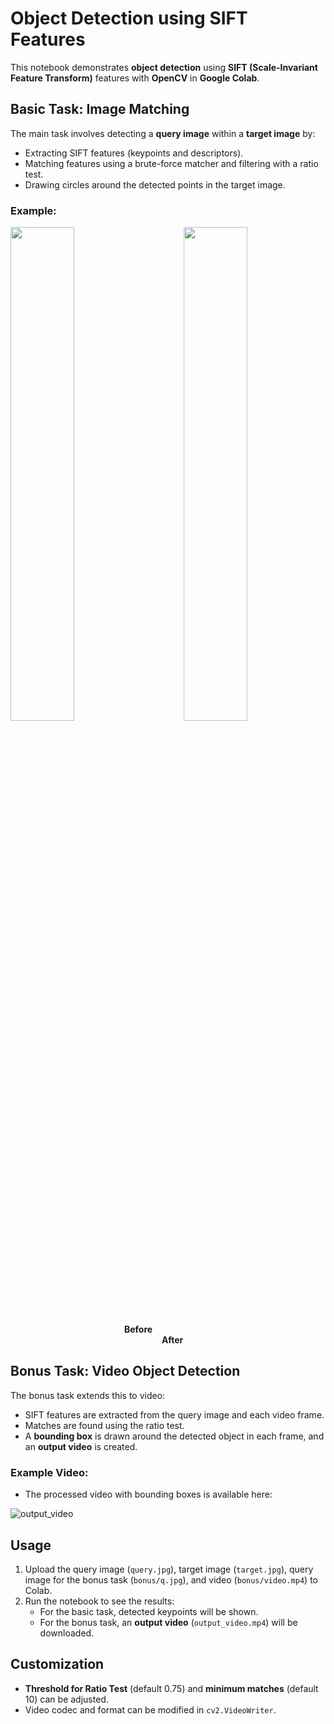 # **Object Detection using SIFT Features**

This notebook demonstrates **object detection** using **SIFT (Scale-Invariant Feature Transform)** features with **OpenCV** in **Google Colab**.

## **Basic Task: Image Matching**

The main task involves detecting a **query image** within a **target image** by:
- Extracting SIFT features (keypoints and descriptors).
- Matching features using a brute-force matcher and filtering with a ratio test.
- Drawing circles around the detected points in the target image.

### Example:
  <img src="before.png" width="45%" /> &emsp;&emsp;&emsp; <img src="after.png" width="45%" />
&emsp;&emsp;&emsp;&emsp;&emsp;&emsp;&emsp;&emsp;&emsp;&emsp;&emsp;&emsp;&emsp;**Before** &emsp;&emsp;&emsp;&emsp;&emsp;&emsp;&emsp;&emsp;&emsp;&emsp;&emsp;&emsp;
&emsp;&emsp;&emsp;&emsp;&emsp;&emsp;&emsp;&emsp;&emsp;&emsp;&emsp;&emsp;&emsp;&emsp;&emsp;&emsp;&emsp; **After**


## **Bonus Task: Video Object Detection**

The bonus task extends this to video:
- SIFT features are extracted from the query image and each video frame.
- Matches are found using the ratio test.
- A **bounding box** is drawn around the detected object in each frame, and an **output video** is created.

### Example Video:
- The processed video with bounding boxes is available here:

![output_video](https://github.com/user-attachments/assets/bad85db0-9783-4f8b-939e-ac8c4278301f)



## **Usage**

1. Upload the query image (`query.jpg`), target image (`target.jpg`), query image for the bonus task (`bonus/q.jpg`), and video (`bonus/video.mp4`) to Colab.
2. Run the notebook to see the results:
   - For the basic task, detected keypoints will be shown.
   - For the bonus task, an **output video** (`output_video.mp4`) will be downloaded.

## **Customization**

- **Threshold for Ratio Test** (default 0.75) and **minimum matches** (default 10) can be adjusted.
- Video codec and format can be modified in `cv2.VideoWriter`.
